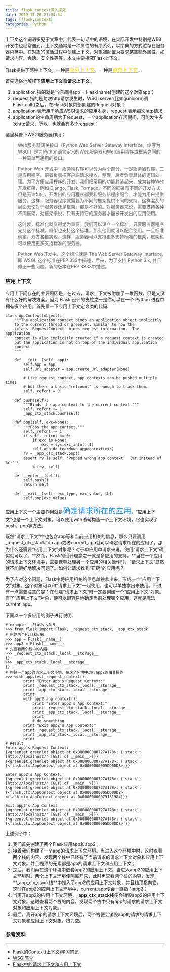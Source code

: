 ```yaml
---
title: flask context深入探究
date: 2019-11-26 21:04:34
tags: [flask,context]
categories: Python
---
```


上下文这个词语多见于文章中，代表一句话中的语境，在实际开发中特别是WEB开发中也经常遇到。上下文通常是一种属性的有序系列，以字典的方式贮存在服务器内存中。在对象的激活过程中创建上下文，对象被配置为要求某些额外属性，如请求内容、会话、安全性等等。本文主要探究Flask上下文。

<!-- more -->

Flask提供了两种上下文，一种是[<font color=#FFD700 size=3>应用上下文</font>](https://flask.palletsprojects.com/en/1.1.x/appcontext/#purpose-of-the-context)，一种是[<font color=#FFD700 size=3>请求上下文</font>](https://flask.palletsprojects.com/en/1.1.x/reqcontext/)。

首先通俗地解释下**应用上下文**和**请求上下文**：
1. application 指的就是当你调用app = Flask(name)创建的这个对象app；
2. request 指的是每次http请求发生时，WSGI server(比如gunicorn)调Flask.call()之后，在Flask对象内部创建的Request对象；
3. application 表示用于响应WSGI请求的应用本身，request 表示每次http请求;
4. application的生命周期大于request，一个application存活期间，可能发生多次http请求，所以，也就会有多个request；

这里科普下WSGI服务器作用：
> Web服务器网关接口（Python Web Server Gateway Interface，缩写为WSGI）是为Python语言定义的Web服务器和Web应用程序或框架之间的一种简单而通用的接口。

> Python Web 开发中，服务端程序可以分为两个部分，一是服务器程序，二是应用程序。前者负责把客户端请求接收，整理，后者负责具体的逻辑处理。为了方便应用程序的开发，我们把常用的功能封装起来，成为各种Web开发框架，例如 Django, Flask, Tornado。不同的框架有不同的开发方式，但是无论如何，开发出的应用程序都要和服务器程序配合，才能为用户提供服务。这样，服务器程序就需要为不同的框架提供不同的支持。这样混乱的局面无论对于服务器还是框架，都是不好的。对服务器来说，需要支持各种不同框架，对框架来说，只有支持它的服务器才能被开发出的应用使用。

>这时候，标准化就变得尤为重要。我们可以设立一个标准，只要服务器程序支持这个标准，框架也支持这个标准，那么他们就可以配合使用。一旦标准确定，双方各自实现。这样，服务器可以支持更多支持标准的框架，框架也可以使用更多支持标准的服务器。

>Python Web开发中，这个标准就是 The Web Server Gateway Interface, 即 WSGI. 这个标准在PEP 333中描述，后来，为了支持 Python 3.x, 并且修正一些问题，新的版本在PEP 3333中描述。

### 应用上下文

应用上下问存在的主要原因是，在过去，请求上下文被附加了一堆函数，但是又没有什么好的解决方案。因为 Flask 设计的支柱之一是你可以在一个 Python 进程中拥有多个应用。首先看一下应用上下文定义类的代码:
```
class AppContext(object):
    """The application context binds an application object implicitly
    to the current thread or greenlet, similar to how the
    :class:`RequestContext` binds request information.  The application
    context is also implicitly created if a request context is created
    but the application is not on top of the individual application
    context.
    """

    def __init__(self, app):
        self.app = app
        self.url_adapter = app.create_url_adapter(None)

        # Like request context, app contexts can be pushed multiple times
        # but there a basic "refcount" is enough to track them.
        self._refcnt = 0

    def push(self):
        """Binds the app context to the current context."""
        self._refcnt += 1
        _app_ctx_stack.push(self)

    def pop(self, exc=None):
        """Pops the app context."""
        self._refcnt -= 1
        if self._refcnt <= 0:
            if exc is None:
                exc = sys.exc_info()[1]
            self.app.do_teardown_appcontext(exc)
        rv = _app_ctx_stack.pop()
        assert rv is self, 'Popped wrong app context.  (%r instead of %r)' \
            % (rv, self)

    def __enter__(self):
        self.push()
        return self

    def __exit__(self, exc_type, exc_value, tb):
        self.pop(exc_value)
```
应用上下文一个主要作用就是<font color=#1E90FF size=5>确定请求所在的应用</font>。“应用上下文”也是一个上下文对象，可以使用with语句构造一个上下文环境，它也实现了push、pop等方法。

既然“请求上下文”中也包含app等和当前应用相关的信息，那么只要调用_request_ctx_stack.top.app或者current_app就可以确定请求所在的应用了，那为什么还需要“应用上下文”对象呢？对于单应用单请求来说，使用“请求上下文”确实就可以了。**然而，Flask的设计理念之一就是多应用的支持。**当在一个应用的请求上下文环境中，需要嵌套处理另一个应用的相关操作时，“请求上下文”显然就不能很好地解决问题了。如何让请求找到“正确”的应用呢？

为了应对这个问题，Flask中将应用相关的信息单独拿出来，形成一个“应用上下文”对象。这个对象可以和“请求上下文”一起使用，也可以单独拿出来使用。不过有一点需要注意的是：在创建“请求上下文”时一定要创建一个“应用上下文”对象。有了“应用上下文”对象，便可以很容易地确定当前处理哪个应用，这就是魔法current_app。

下面以一个多应用的例子进行说明:
```
# example - Flask v0.9
>>> from flask import Flask, _request_ctx_stack, _app_ctx_stack
# 创建两个Flask应用
>>> app = Flask(__name__)
>>> app2 = Flask(__name__)
# 先查看两个栈中的内容
>>> _request_ctx_stack._local.__storage__
{}
>>> _app_ctx_stack._local.__storage__
{}
# 构建一个app的请求上下文环境，在这个环境中运行app2的相关操作
>>> with app.test_request_context():
        print "Enter app's Request Context:"
        print _request_ctx_stack._local.__storage__
        print _app_ctx_stack._local.__storage__
        print
        with app2.app_context():
            print "Enter app2's App Context:"
            print _request_ctx_stack._local.__storage__
            print _app_ctx_stack._local.__storage__
            print
            # do something
        print "Exit app2's App Context:"
        print _request_ctx_stack._local.__storage__
        print _app_ctx_stack._local.__storage__
        print
# Result
Enter app's Request Context:
{<greenlet.greenlet object at 0x000000000727A178>: {'stack': [http://localhost/' [GET] of __main__>]}}
{<greenlet.greenlet object at 0x000000000727A178>: {'stack': [<flask.ctx.AppContext object at 0x0000000005DD0DD8>]}}

Enter app2's App Context:
{<greenlet.greenlet object at 0x000000000727A178>: {'stack': [http://localhost/' [GET] of __main__>]}}
{<greenlet.greenlet object at 0x000000000727A178>: {'stack': [<flask.ctx.AppContext object at 0x0000000005DD0DD8>, <flask.ctx.AppContext object at 0x0000000007313198>]}}

Exit app2's App Context
{<greenlet.greenlet object at 0x000000000727A178>: {'stack': [http://localhost/' [GET] of __main__>]}}
{<greenlet.greenlet object at 0x000000000727A178>: {'stack': [<flask.ctx.AppContext object at 0x0000000005DD0DD8>]}}
```
上述例子中：
1. 我们首先创建了两个Flask应用app和app2；
2. 接着我们构建了一个app的请求上下文环境。当进入这个环境中时，这时查看两个栈的内容，发现两个栈中已经有了当前请求的请求上下文对象和应用上下文对象。并且栈顶的元素都是app的请求上下文和应用上下文；
3. 之后，我们再在这个环境中嵌套app2的应用上下文。当进入app2的应用上下文环境时，两个上下文环境便隔离开来，此时再查看两个栈的内容，发现**_app_ctx_stack栈**中推入了app2的应用上下文对象，并且栈顶指向它。这时在app2的应用上下文环境中，current_app便会一直指向app2；
4. 当离开app2的应用上下文环境，**_app_ctx_stack栈**便会销毁app2的应用上下文对象。这时查看两个栈的内容，发现两个栈中只有app的请求的请求上下文对象和应用上下文对象。
5. 最后，离开app的请求上下文环境后，两个栈便会销毁app的请求的请求上下文对象和应用上下文对象，栈为空。

### 参考资料
------
* [Flask的Context(上下文)学习笔记](https://www.jianshu.com/p/7a7efbb7205f)
* [WSGI简介](https://blog.csdn.net/on_1y/article/details/18803563)
* [Flask中的请求上下文和应用上下文](https://zhuanlan.zhihu.com/p/26097310)